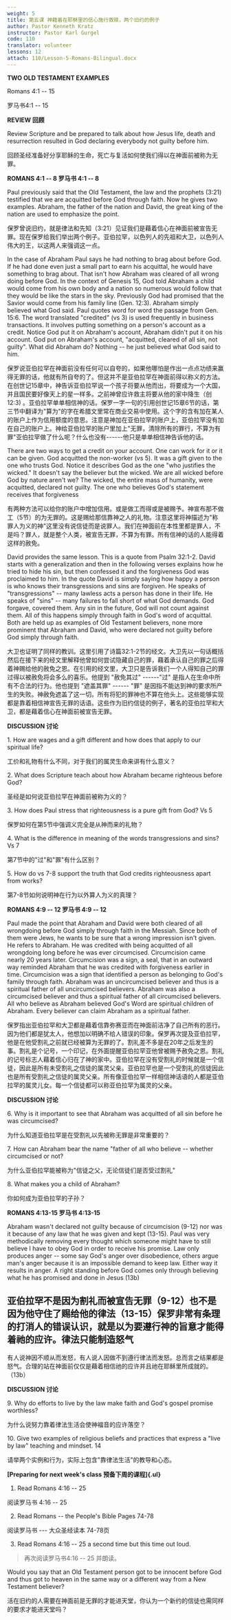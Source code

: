 ```yaml
---
weight: 5
title: 第五课 神藉着在耶稣里的信心施行救赎，两个旧约的例子
author: Pastor Kenneth Kratz
instructor: Pastor Karl Gurgel
code: 110
translator: volunteer
lessons: 12
attach: 110/Lesson-5-Romans-Bilingual.docx
---
```


**TWO OLD TESTAMENT EXAMPLES**

Romans 4:1 -- 15

罗马书4:1 -- 15

**REVIEW 回顾**

Review Scripture and be prepared to talk about how Jesus life, death and
resurrection resulted in God declaring everybody not guilty before him.

回顾圣经准备好分享耶稣的生命，死亡与复活如何使我们得以在神面前被称为无罪。

**ROMANS 4:1 -- 8 罗马书 4:1 -- 8**

Paul previously said that the Old Testament, the law and the prophets
(3:21) testified that we are acquitted before God through faith. Now he
gives two examples. Abraham, the father of the nation and David, the
great king of the nation are used to emphasize the point.

保罗曾说旧约，就是律法和先知（3:21）见证我们是藉着信心在神面前被宣告无罪。现在保罗给我们举出两个例子。亚伯拉罕，以色列人的先祖和大卫，以色列人伟大的王，以这两人来强调这一点。

In the case of Abraham Paul says he had nothing to brag about before
God. If he had done even just a small part to earn his acquittal, he
would have something to brag about. That isn't how Abraham was cleared
of all wrong doing before God. In the context of Genesis 15, God told
Abraham a child would come from his own body and a nation so numerous
would follow that they would be like the stars in the sky. Previously
God had promised that the Savior would come from his family line (Gen.
12:3). Abraham simply believed what God said. Paul quotes word for word
the passage from Gen. 15:6. The word translated "credited" (vs 3) is
used frequently in business transactions. It involves putting something
on a person's account as a credit. Notice God put it on Abraham's
account, Abraham didn't put it on his account. God put on Abraham's
account, "acquitted, cleared of all sin, not guilty". What did Abraham
do? Nothing -- he just believed what God said to him.

保罗说亚伯拉罕在神面前没有任何可以自夸的，如果他哪怕是作出一点点功绩来赢得无罪的话，他就有所自夸的了。但这并不是亚伯拉罕在神面前得以称义的方法。在创世记15章中，神告诉亚伯拉罕说一个孩子将要从他而出，将要成为一个大国，并且国民要好像天上的星一样多。之前神曾应许救主将要从他的家中降生（创12:3)
。亚伯拉罕单单相信神的话。保罗一字一句的引用创世记15章6节的话，第三节中翻译为"算为"的字在希腊文里常在商业交易中使用。这个字的含有加在某人的账户上作为信用额度的意思。注意是神加在亚伯拉罕的账户上，亚伯拉罕没有加在自己的账户上。神给亚伯拉罕的账户里加上"无罪，清除所有的罪行，不算为有罪"亚伯拉罕做了什么呢？什么也没有------他只是单单相信神告诉他的话。

There are two ways to get a credit on your account. One can work for it
or it can be given. God acquitted the non-worker (vs 5). It was a gift
given to the one who trusts God. Notice it describes God as the one "who
justifies the wicked." It doesn't say the believer but the wicked. We
are all wicked before God by nature aren't we? The wicked, the entire
mass of humanity, were acquitted, declared not guilty. The one who
believes God's statement receives that forgiveness

有两种方法可以给你的账户中增加信用。或是做工而得或是被赐予。神宣布那不做工（5节）的为无罪的。这是赐给那信靠神之人的礼物。注意这里将神描述为"称罪人为义的神"这里没有说信徒而是说罪人。我们在神面前在本性里都是罪人，不是吗？罪人，就是整个人类，被宣告无罪，不算为有罪。所有信神的话的人能得着这样的赦免。

David provides the same lesson. This is a quote from Psalm 32:1-2. David
starts with a generalization and then in the following verses explains
how he tried to hide his sin, but then confessed it and the forgiveness
God was proclaimed to him. In the quote David is simply saying how happy
a person is who knows their transgressions and sins are forgiven. He
speaks of "transgressions" -- many lawless acts a person has done in
their life. He speaks of "sins" -- many failures to fall short of what
God demands. God forgave, covered them. Any sin in the future, God will
not count against them. All of this happens simply through faith in
God's word of acquittal. Both are held up as examples of Old Testament
believers, none more prominent that Abraham and David, who were declared
not guilty before God simply through faith.

大卫也证明了同样的教训。这里引用了诗篇32:1-2节的经文。大卫先以一句话概括然后在接下来的经文里解释他曾如何尝试隐藏自己的罪，藉着承认自己的罪之后得着神赐给他的赦免之恩。在引用的经文里，大卫只是告诉我们一个人得知自己的罪过得以被赦免将会多么的喜乐。他提到
"赦免其过" ------"过" 是指人在生命中所有不合法的行为。他也提到
"遮盖其罪" ------ "罪"
是因指不能达到神的要求所产生的失败。神赦免遮盖了这一切。所有将犯的罪神也不算在他头上。这些能够实现都是靠着相信神宣告无罪的话语。这些作为旧约信徒的例子，著名的亚伯拉罕和大卫，都是藉着信心在神面前被宣告无罪。

**DISCUSSION 讨论**

1\. How are wages and a gift different and how does that apply to our
spiritual life?

工价和礼物有什么不同，对于我们的属灵生命来讲有什么意义？

2\. What does Scripture teach about how Abraham became righteous before
God?

圣经是如何说亚伯拉罕在神面前被称为义的？

3\. How does Paul stress that righteousness is a pure gift from God? Vs
5

保罗如何在第5节中强调义完全是从神而来的礼物？

4\. What is the difference in meaning of the words transgressions and
sins? Vs 7

第7节中的"过"和"罪"有什么区别？

5\. How do vs 7-8 support the truth that God credits righteousness apart
from works?

第7-8节如何说明神在行为以外算人为义的真理？

**ROMANS 4:9 -- 12 罗马书 4:9 -- 12**

Paul made the point that Abraham and David were both cleared of all
wrongdoing before God simply through faith in the Messiah. Since both of
them were Jews, he wants to be sure that a wrong impression isn't given.
He refers to Abraham. He was credited with being acquitted of all
wrongdoing long before he was ever circumcised. Circumcision came nearly
20 years later. Circumcision was a sign, a seal, that in an outward way
reminded Abraham that he was credited with forgiveness earlier in time.
Circumcision was a sign that identified a person as belonging to God's
family through faith. Abraham was an uncircumcised believer and thus is
a spiritual father of all uncircumcised believers. Abraham was also a
circumcised believer and thus a spiritual father of all circumcised
believers. All who believe as Abraham believed God's Word are spiritual
children of Abraham. Every believer can claim Abraham as a spiritual
father.

保罗指出亚伯拉罕和大卫都是藉着信靠弥赛亚而在神面前洁净了自己所有的恶行。因为他们都是犹太人，他想加以明确不给人错误的印象。保罗再次提及亚伯拉罕，他是在他受割礼之前就已经被算为无罪的了。割礼差不多是在20年之后发生的事。割礼是个记号，一个印记，在外面提醒亚伯拉罕亚他曾被赐予赦免之恩。割礼的记号标志人藉着信心归在了神的家中。亚伯拉罕在没有受割礼的时候就是一个信徒，因此是所有未受割礼之信徒的属灵父亲。亚伯拉罕也是一个受割礼的信徒因此也是所有受割礼之信徒的属灵父亲。所有像亚伯拉罕一样相信神话语的人都是亚伯拉罕的属灵儿女。每一个信徒都可以称亚伯拉罕为属灵的父亲。

**DISCUSSION 讨论**

6\. Why is it important to see that Abraham was acquitted of all sin
before he was circumcised?

为什么知道亚伯拉罕是在受割礼以先被称无罪是非常重要的？

7\. How can Abraham bear the name "father of all who believe -- whether
circumcised or not?

为什么亚伯拉罕能被称为"信徒之父，无论信徒们是否受过割礼"

8\. What makes you a child of Abraham?

你如何成为亚伯拉罕的子孙？

**ROMANS 4:13-15 罗马书 4:13-15**

Abraham wasn't declared not guilty because of circumcision (9-12) nor
was it because of any law that he was given and kept (13-15). Paul was
very methodically removing every thought which someone might have to
still believe I have to obey God in order to receive his promise. Law
only produces anger -- some say God's anger over disobedience, others
argue man's anger because it is an impossible demand to keep law. Either
way it results in anger. A right standing before God comes only through
believing what he has promised and done in Jesus (13b)

亚伯拉罕不是因为割礼而被宣告无罪（9-12）也不是因为他守住了赐给他的律法（13-15）保罗非常有条理的打消人的错误认识，就是以为要遵行神的旨意才能得着祂的应许。律法只能制造怒气
------
有人说神因不顺从而发怒，有人说人因做不到遵行律法而发怒。总而言之结果都是怒气。合理的站在神面前仅仅是藉着相信祂的应许并且祂在耶稣里所成就的。（13b）

**DISCUSSION 讨论**

9\. Why do efforts to live by the law make faith and God's gospel
promise worthless?

为什么说努力靠着律法生活会使神福音的应许落空？

10\. Give two examples of religious beliefs and practices that express a
"live by law" teaching and mindset. 14

请举两个实例和行为，实际上包含"靠律法生活"的教导和心态。

**[Preparing for next week's class 预备下周的课程]{.ul}**

1.  Read Romans 4:16 -- 25

阅读罗马书 4:16 -- 25

2.  Read Romans -- the People's Bible Pages 74-78

阅读罗马书 --- 大众圣经读本 74-78页

3.  Read Romans 4:16 -- 25 a second time but this time out loud.

> 再次阅读罗马书4:16 -- 25 并朗读。

Would you say that an Old Testament person got to be innocent before God
and thus got to heaven in the same way or a different way from a New
Testament believer?

活在旧约的人需要在神面前是无罪的才能进天堂，你认为一个新约的信徒也需同样的要求才能进天堂吗？
